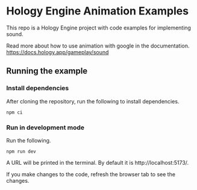 # Hology Engine Animation Examples

This repo is a Hology Engine project with code examples for implementing sound.

Read more about how to use animation with google in the documentation.
https://docs.hology.app/gameplay/sound

## Running the example

### Install dependencies
After cloning the repository, run the following to install dependencies.

```
npm ci
```

### Run in development mode
Run the following.

```
npm run dev
```

A URL will be printed in the terminal. By default it is http://localhost:5173/. 

If you make changes to the code, refresh the browser tab to see the changes. 